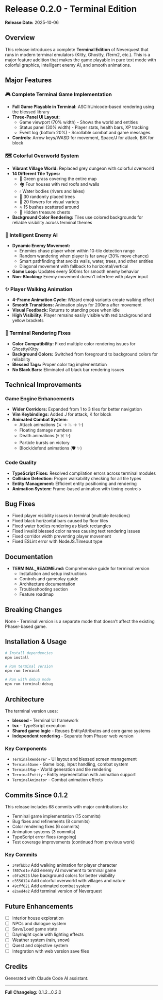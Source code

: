 # Release 0.2.0 - Terminal Edition

**Release Date:** 2025-10-06

## Overview

This release introduces a complete **Terminal Edition** of Neverquest that runs in modern terminal emulators (Kitty, Ghostty, iTerm2, etc.). This is a major feature addition that makes the game playable in pure text mode with colorful graphics, intelligent enemy AI, and smooth animations.

## Major Features

### 🎮 Complete Terminal Game Implementation

- **Full Game Playable in Terminal:** ASCII/Unicode-based rendering using the blessed library
- **Three-Panel UI Layout:**
  - Game viewport (70% width) - Shows the world and entities
  - Status panel (30% width) - Player stats, health bars, XP tracking
  - Event log (bottom 20%) - Scrollable combat and game messages
- **Controls:** Arrow keys/WASD for movement, Space/J for attack, B/K for block

### 🗺️ Colorful Overworld System

- **Vibrant Village World:** Replaced grey dungeon with colorful overworld
- **14 Different Tile Types:**
  - 🌿 Green grass covering the entire map
  - 🏘️ Four houses with red roofs and walls
  - 💧 Water bodies (rivers and lakes)
  - 🌳 30 randomly placed trees
  - 🌸 20 flowers for visual variety
  - ≈ 15 bushes scattered around
  - 💎 Hidden treasure chests
- **Background Color Rendering:** Tiles use colored backgrounds for reliable visibility across terminal themes

### 🤖 Intelligent Enemy AI

- **Dynamic Enemy Movement:**
  - Enemies chase player when within 10-tile detection range
  - Random wandering when player is far away (30% move chance)
  - Smart pathfinding that avoids walls, water, trees, and other entities
  - Diagonal movement with fallback to horizontal/vertical
- **Game Loop:** Updates every 500ms for smooth enemy behavior
- **Non-Blocking:** Enemy movement doesn't interfere with player input

### ✨ Player Walking Animation

- **4-Frame Animation Cycle:** Wizard emoji variants create walking effect
- **Smooth Transitions:** Animation plays for 200ms after movement
- **Visual Feedback:** Returns to standing pose when idle
- **High Visibility:** Player remains easily visible with red background and yellow brackets

### 🎨 Terminal Rendering Fixes

- **Color Compatibility:** Fixed multiple color rendering issues for Ghostty/Kitty
- **Background Colors:** Switched from foreground to background colors for reliability
- **Blessed Tags:** Proper color tag implementation
- **No Black Bars:** Eliminated all black bar rendering issues

## Technical Improvements

### Game Engine Enhancements

- **Wider Corridors:** Expanded from 1 to 3 tiles for better navigation
- **Vim Keybindings:** Added J for attack, K for block
- **Animated Combat System:**
  - Attack animations (⚔️ → 💥 → ✨)
  - Floating damage numbers
  - Death animations (💀 ☠️ ✨)
  - Particle bursts on victory
  - Block/defend animations (🛡️ ✨)

### Code Quality

- **TypeScript Fixes:** Resolved compilation errors across terminal modules
- **Collision Detection:** Proper walkability checking for all tile types
- **Entity Management:** Efficient entity positioning and rendering
- **Animation System:** Frame-based animation with timing controls

## Bug Fixes

- Fixed player visibility issues in terminal (multiple iterations)
- Fixed black horizontal bars caused by floor tiles
- Fixed water bodies rendering as black rectangles
- Fixed invalid blessed color names causing text rendering issues
- Fixed corridor width preventing player movement
- Fixed ESLint error with NodeJS.Timeout type

## Documentation

- **TERMINAL_README.md:** Comprehensive guide for terminal version
  - Installation and setup instructions
  - Controls and gameplay guide
  - Architecture documentation
  - Troubleshooting section
  - Feature roadmap

## Breaking Changes

None - Terminal version is a separate mode that doesn't affect the existing Phaser-based game.

## Installation & Usage

```bash
# Install dependencies
npm install

# Run terminal version
npm run terminal

# Run with debug mode
npm run terminal:debug
```

## Architecture

The terminal version uses:
- **blessed** - Terminal UI framework
- **tsx** - TypeScript execution
- **Shared game logic** - Reuses EntityAttributes and core game systems
- **Independent rendering** - Separate from Phaser web version

### Key Components

- `TerminalRenderer` - UI layout and blessed screen management
- `TerminalGame` - Game loop, input handling, combat system
- `TerminalMap` - World generation and tile rendering
- `TerminalEntity` - Entity representation with animation support
- `TerminalAnimator` - Combat animation effects

## Commits Since 0.1.2

This release includes 68 commits with major contributions to:
- Terminal game implementation (15 commits)
- Bug fixes and refinements (8 commits)
- Color rendering fixes (6 commits)
- Animation systems (3 commits)
- TypeScript error fixes (ongoing)
- Test coverage improvements (continued from previous work)

### Key Commits

- `349fbbb3` Add walking animation for player character
- `f807cd1e` Add enemy AI movement to terminal game
- `c0fa2923` Use background colors for better visibility
- `e3556124` Add colorful overworld with villages and nature
- `49cff621` Add animated combat system
- `e2aed4e2` Add terminal version of Neverquest

## Future Enhancements

- [ ] Interior house exploration
- [ ] NPCs and dialogue system
- [ ] Save/Load game state
- [ ] Day/night cycle with lighting effects
- [ ] Weather system (rain, snow)
- [ ] Quest and objective system
- [ ] Integration with web version save files

## Credits

Generated with Claude Code AI assistant.

---

**Full Changelog:** 0.1.2...0.2.0
